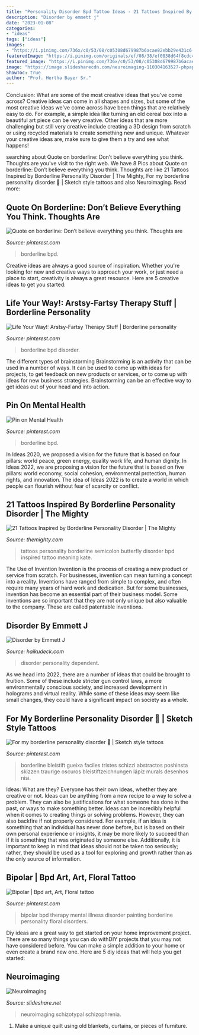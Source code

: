 ```yaml
---
title: "Personality Disorder Bpd Tattoo Ideas - 21 Tattoos Inspired By Borderline Personality Disorder"
description: "Disorder by emmett j"
date: "2023-01-08"
categories:
- "ideas"
tags: ["ideas"]
images:
- "https://i.pinimg.com/736x/c0/53/08/c05308d679987b6acae82ebb29e431c6--play-therapy-art-therapy.jpg"
featuredImage: "https://i.pinimg.com/originals/ef/08/38/ef0838d64f8cdc443932e25fa9247877.jpg"
featured_image: "https://i.pinimg.com/736x/c0/53/08/c05308d679987b6acae82ebb29e431c6--play-therapy-art-therapy.jpg"
image: "https://image.slidesharecdn.com/neuroimaging-110304163527-phpapp01/95/neuroimaging-10-728.jpg?cb=1303758265"
ShowToc: true
author: "Prof. Hertha Bayer Sr."
---
```



Conclusion: What are some of the most creative ideas that you've come across?
Creative ideas can come in all shapes and sizes, but some of the most creative ideas we've come across have been things that are relatively easy to do. For example, a simple idea like turning an old cereal box into a beautiful art piece can be very creative. Other ideas that are more challenging but still very creative include creating a 3D design from scratch or using recycled materials to create something new and unique. Whatever your creative ideas are, make sure to give them a try and see what happens!

	

		
searching about Quote on borderline: Don’t believe everything you think. Thoughts are you've visit to the right web. We have 8 Pics about Quote on borderline: Don’t believe everything you think. Thoughts are like 21 Tattoos Inspired by Borderline Personality Disorder | The Mighty, For my borderline personality disorder 🤘 | Sketch style tattoos and also Neuroimaging. Read more:
		
    
## Quote On Borderline: Don’t Believe Everything You Think. Thoughts Are

<img loading=lazy src="https://i.pinimg.com/originals/31/88/80/318880df8aec5868747f3bdcc0851ab2.jpg" onerror="this.onerror=null;this.src='https://tse1.mm.bing.net/th?id=OIP.o8Y5ryoXMwrqQ8EUj59T_QHaJ_&amp;pid=15.1';" alt="Quote on borderline: Don’t believe everything you think. Thoughts are">

_Source: pinterest.com_

>borderline bpd. 

	

Creative ideas are always a good source of inspiration. Whether you're looking for new and creative ways to approach your work, or just need a place to start, creativity is always a great resource. Here are 5 creative ideas to get you started: 

    
## Life Your Way!: Arstsy-Fartsy Therapy Stuff | Borderline Personality

<img loading=lazy src="https://i.pinimg.com/736x/c0/53/08/c05308d679987b6acae82ebb29e431c6--play-therapy-art-therapy.jpg" onerror="this.onerror=null;this.src='https://tse2.mm.bing.net/th?id=OIP.YKeP_K_cXJ_bV5YQs_ZDoAHaFi&amp;pid=15.1';" alt="Life Your Way!: Arstsy-Fartsy Therapy Stuff | Borderline personality">

_Source: pinterest.com_

>borderline bpd disorder. 

	

The different types of brainstorming
Brainstorming is an activity that can be used in a number of ways. It can be used to come up with ideas for projects, to get feedback on new products or services, or to come up with ideas for new business strategies. Brainstorming can be an effective way to get ideas out of your head and into action.

    
## Pin On Mental Health

<img loading=lazy src="https://i.pinimg.com/originals/73/5a/12/735a120a911796e914b938af257b61f4.png" onerror="this.onerror=null;this.src='https://tse1.mm.bing.net/th?id=OIP.X_NCTvF_IWzm00B5NqzdiwHaJO&amp;pid=15.1';" alt="Pin on Mental Health">

_Source: pinterest.com_

>borderline bpd. 

	

In Ideas 2020, we proposed a vision for the future that is based on four pillars: world peace, green energy, quality work life, and human dignity. In Ideas 2022, we are proposing a vision for the future that is based on five pillars: world economy, social cohesion, environmental protection, human rights, and innovation. The idea of Ideas 2022 is to create a world in which people can flourish without fear of scarcity or conflict.

    
## 21 Tattoos Inspired By Borderline Personality Disorder | The Mighty

<img loading=lazy src="https://themighty.com/wp-content/uploads/2017/01/KateM.-750x563.jpeg" onerror="this.onerror=null;this.src='https://tse4.mm.bing.net/th?id=OIP.xd_RqlRCioDcy-Dc3lnOBwHaFj&amp;pid=15.1';" alt="21 Tattoos Inspired by Borderline Personality Disorder | The Mighty">

_Source: themighty.com_

>tattoos personality borderline semicolon butterfly disorder bpd inspired tattoo meaning kate. 

	

The Use of Invention
Invention is the process of creating a new product or service from scratch. For businesses, invention can mean turning a concept into a reality. Inventions have ranged from simple to complex, and often require many years of hard work and dedication. But for some businesses, invention has become an essential part of their business model. Some inventions are so important that they are not only unique but also valuable to the company. These are called patentable inventions.

    
## Disorder By Emmett J

<img loading=lazy src="https://img.haikudeck.com/r/e24d8ef6-4d55-4556-a3d.jpg" onerror="this.onerror=null;this.src='https://tse2.mm.bing.net/th?id=OIP.A5urHv-8doBsUntzXckJ4wHaFj&amp;pid=15.1';" alt="Disorder by Emmett J">

_Source: haikudeck.com_

>disorder personality dependent. 

	

As we head into 2022, there are a number of ideas that could be brought to fruition. Some of these include stricter gun control laws, a more environmentally conscious society, and increased development in holograms and virtual reality. While some of these ideas may seem like small changes, they could have a significant impact on society as a whole.

    
## For My Borderline Personality Disorder 🤘 | Sketch Style Tattoos

<img loading=lazy src="https://i.pinimg.com/originals/37/a9/bb/37a9bb3e3ab52e8e9f74c36c412d10e1.jpg" onerror="this.onerror=null;this.src='https://tse3.mm.bing.net/th?id=OIP.F3e-e5uDOWS_X5Nlijx2DQAAAA&amp;pid=15.1';" alt="For my borderline personality disorder 🤘 | Sketch style tattoos">

_Source: pinterest.com_

>borderline bleistift gueixa faciles tristes schizzi abstractos poshinsta skizzen traurige oscuros bleistiftzeichnungen lápiz murals desenhos nisi. 

	

Ideas: What are they?
Everyone has their own ideas, whether they are creative or not. Ideas can be anything from a new recipe to a way to solve a problem. They can also be justifications for what someone has done in the past, or ways to make something better. 
Ideas can be incredibly helpful when it comes to creating things or solving problems. However, they can also backfire if not properly considered. For example, if an idea is something that an individual has never done before, but is based on their own personal experience or insights, it may be more likely to succeed than if it is something that was originated by someone else. Additionally, it is important to keep in mind that ideas should not be taken too seriously; rather, they should be used as a tool for exploring and growth rather than as the only source of information.

    
## Bipolar | Bpd Art, Art, Floral Tattoo

<img loading=lazy src="https://i.pinimg.com/originals/ef/08/38/ef0838d64f8cdc443932e25fa9247877.jpg" onerror="this.onerror=null;this.src='https://tse1.mm.bing.net/th?id=OIP.YmkdO8VHklfdIeCtCIOV8AHaKK&amp;pid=15.1';" alt="Bipolar | Bpd art, Art, Floral tattoo">

_Source: pinterest.com_

>bipolar bpd therapy mental illness disorder painting borderline personality floral disorders. 

	

Diy ideas are a great way to get started on your home improvement project. There are so many things you can do withDIY projects that you may not have considered before. You can make a simple addition to your home or even create a brand new one. Here are 5 diy ideas that will help you get started:

    
## Neuroimaging

<img loading=lazy src="https://image.slidesharecdn.com/neuroimaging-110304163527-phpapp01/95/neuroimaging-10-728.jpg?cb=1303758265" onerror="this.onerror=null;this.src='https://tse2.mm.bing.net/th?id=OIP.dxSPU2OMMlG15NPsJbNOtwHaFj&amp;pid=15.1';" alt="Neuroimaging">

_Source: slideshare.net_

>neuroimaging schizotypal schizophrenia. 

	

1. Make a unique quilt using old blankets, curtains, or pieces of furniture.

